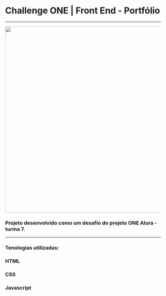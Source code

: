 # Challenge ONE | Front End - Portfólio
---

<p align="center" >
     <img width="600" heigth="600" src="https://user-images.githubusercontent.com/101413385/168887837-b6d26532-6782-48dc-92eb-e48bf6c57a15.png](https://drive.google.com/file/d/1RMYrRzV_InrJ8rtgFmLaq58bQa0llof8/view?usp=sharing)">
</p>

###  Projeto desenvolvido como um desafio do projeto ONE Alura - turma 7.

---
### Tenologias utilizadas:

### HTML
### CSS
### Javascript

